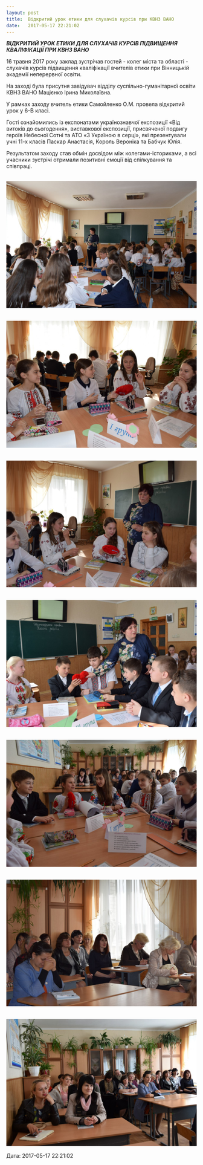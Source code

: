 ```yaml
---
layout: post
title:  Відкритий урок етики для слухачів курсів при КВНЗ ВАНО
date:   2017-05-17 22:21:02
---
```

**_ВІДКРИТИЙ УРОК ЕТИКИ ДЛЯ СЛУХАЧІВ КУРСІВ ПІДВИЩЕННЯ КВАЛІФІКАЦІЇ ПРИ КВНЗ ВАНО_**

16 травня 2017 року заклад зустрічав гостей - колег міста та області - слухачів курсів підвищення кваліфікації вчителів етики при Вінницькій академії неперервної освіти.

На заході була присутня завідувач відділу суспільно-гуманітарної освіти КВНЗ ВАНО Мацієнко Ірина Миколаївна.

У рамках заходу вчитель етики Самойленко О.М. провела відкритий урок у 6-В класі.

Гості ознайомились із експонатами українознавчої експозиції «Від витоків до сьогодення», виставкової експозиції, присвяченої подвигу героїв Небесної Сотні та АТО «З Україною в серці», які презентували учні 11-х класів Паскар Анастасія, Король Вероніка та Бабчук Юлія.

Результатом заходу став обмін досвідом між колегами-істориками, а всі учасники зустрічі отримали позитивні емоції від спілкування та співпраці.

 ![](/assets/tiger-1495048603.jpg)

 ![](/assets/tiger-1495048641.jpg)

 ![](/assets/tiger-1495048685.jpg)

 ![](/assets/tiger-1495048717.jpg)

 ![](/assets/tiger-1495048758.jpg)

 ![](/assets/tiger-1495048794.jpg)

 ![](/assets/tiger-1495048828.jpg)

  
Дата: 2017-05-17 22:21:02